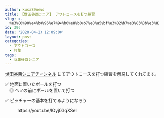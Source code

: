 ```yaml
---
author: kusa89news
title: 【世田谷西シニア】 アウトコースを打つ練習
slug: >-
  %e3%80%90%e4%b8%96%e7%94%b0%e8%b0%b7%e8%a5%bf%e3%82%b7%e3%83%8b%e3%82%a2%e3%80%91-%e3%82%a2%e3%82%a6%e3%83%88%e3%82%b3%e3%83%bc%e3%82%b9%e3%82%92%e6%89%93%e3%81%a4%e7%b7%b4%e7%bf%92
id: 396
date: '2020-04-23 12:09:00'
layout: post
categories:
  - アウトコース
  - 打撃
tags:
  - 世田谷西シニア
---
```


[世田谷西シニアチャンネル](https://www.youtube.com/channel/UCKtIewBXjsFuUytUsKP64PQ) にてアウトコースを打つ練習を解説してくれてます。

✅ 地面に置いたボールを打つ  
　◎ ヘソの前にボールを置いて打つ

✅ ピッチャーの基本を打てるようになろう

<figure class="wp-block-embed-youtube wp-block-embed is-type-video is-provider-youtube wp-embed-aspect-16-9 wp-has-aspect-ratio">

<div class="wp-block-embed__wrapper">https://youtu.be/lOyj0GqXSeI</div>

</figure>